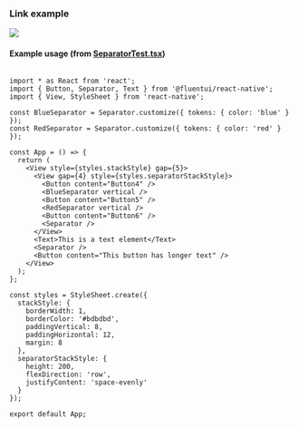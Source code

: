 ### Link example

<img src="https://res-1.cdn.office.net/files/fabric-cdn-prod_20230815.002-cdn-prod_20200511.001/fabric-website/images/controls/cross/Separator/Separator_windows.PNG"/>

#### Example usage (from [SeparatorTest.tsx](https://github.com/microsoft/fluentui-react-native/blob/master/apps/fluent-tester/src/FluentTester/TestComponents/Separator/SeparatorTest.tsx))

```

import * as React from 'react';
import { Button, Separator, Text } from '@fluentui/react-native';
import { View, StyleSheet } from 'react-native';

const BlueSeparator = Separator.customize({ tokens: { color: 'blue' } });
const RedSeparator = Separator.customize({ tokens: { color: 'red' } });

const App = () => {
  return (
    <View style={styles.stackStyle} gap={5}>
      <View gap={4} style={styles.separatorStackStyle}>
        <Button content="Button4" />
        <BlueSeparator vertical />
        <Button content="Button5" />
        <RedSeparator vertical />
        <Button content="Button6" />
        <Separator />
      </View>
      <Text>This is a text element</Text>
      <Separator />
      <Button content="This button has longer text" />
    </View>
  );
};

const styles = StyleSheet.create({
  stackStyle: {
    borderWidth: 1,
    borderColor: '#bdbdbd',
    paddingVertical: 8,
    paddingHorizontal: 12,
    margin: 8
  },
  separatorStackStyle: {
    height: 200,
    flexDirection: 'row',
    justifyContent: 'space-evenly'
  }
});

export default App;
```

